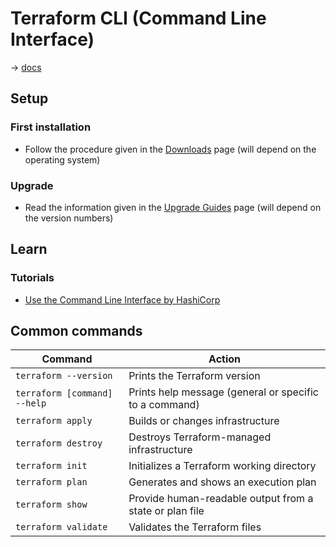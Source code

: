 # Terraform CLI (Command Line Interface)

→ [docs](https://www.terraform.io/docs/cli/index.html)

## Setup

### First installation

* Follow the procedure given in the [Downloads](https://www.terraform.io/downloads.html) page (will depend on the operating system)

### Upgrade

* Read the information given in the [Upgrade Guides](https://www.terraform.io/upgrade-guides/index.html) page (will depend on the version numbers)

## Learn

### Tutorials

* [Use the Command Line Interface by HashiCorp](https://learn.hashicorp.com/collections/terraform/cli)

## Common commands

Command                      | Action
-----------------------------|--------------------------------------------------------
`terraform --version`        | Prints the Terraform version
`terraform [command] --help` | Prints help message (general or specific to a command)
`terraform apply`            | Builds or changes infrastructure
`terraform destroy`          | Destroys Terraform-managed infrastructure
`terraform init`             | Initializes a Terraform working directory
`terraform plan`             | Generates and shows an execution plan
`terraform show`             | Provide human-readable output from a state or plan file
`terraform validate`         | Validates the Terraform files
